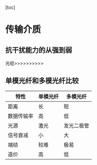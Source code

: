 [toc]

# 传输介质

## 抗干扰能力的从强到弱

光缆>>>>>>>>>>

## 单模光纤和多模光纤比较

| 特性       | 单模光纤 | 多模光纤   |
| ---------- | -------- | ---------- |
| 距离       | 长       | 短         |
| 数据传输率 | 高       | 低         |
| 光源       | 激光     | 发光二极管 |
| 信号衰减   | 小       | 大         |
| 端结       | 较难     | 极易       |
| 造价       | 高       | 低         |


